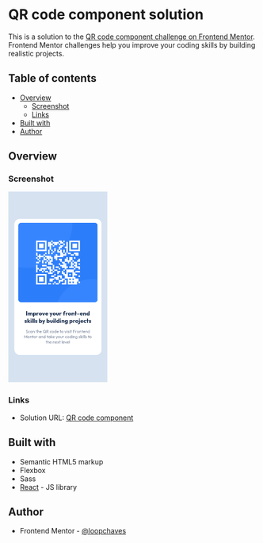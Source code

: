 # QR code component solution

This is a solution to the [QR code component challenge on Frontend Mentor](https://www.frontendmentor.io/challenges/qr-code-component-iux_sIO_H). Frontend Mentor challenges help you improve your coding skills by building realistic projects. 

## Table of contents

- [Overview](#overview)
  - [Screenshot](#screenshot)
  - [Links](#links)
- [Built with](#built-with)
- [Author](#author)

## Overview

### Screenshot

<img src='https://github.com/loopchaves/challenges/blob/main/src/img/screenshots/qr-code-component.png' width='200'>

### Links

- Solution URL: [QR code component](https://loopchaves.github.io/challenges/solutions/qr-code-component)

## Built with

- Semantic HTML5 markup
- Flexbox
- Sass
- [React](https://reactjs.org/) - JS library

## Author

- Frontend Mentor - [@loopchaves](https://www.frontendmentor.io/profile/loopchaves)
